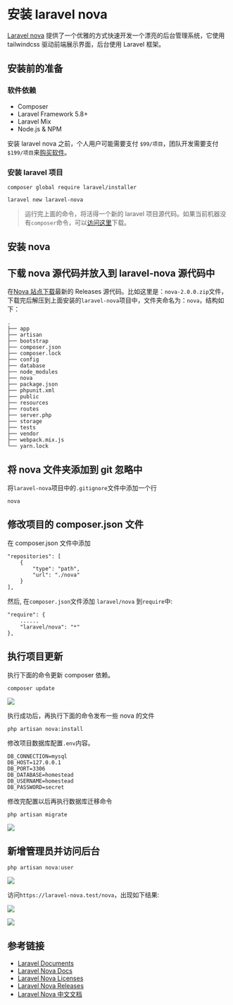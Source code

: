 # 安装 laravel nova

[Laravel nova](https://nova.laravel.com) 提供了一个优雅的方式快速开发一个漂亮的后台管理系统，它使用 tailwindcss 驱动前端展示界面，后台使用 Laravel 框架。

## 安装前的准备

### 软件依赖

- Composer
- Laravel Framework 5.8+
- Laravel Mix
- Node.js & NPM

安装 laravel nova 之前，个人用户可能需要支付 `$99/项目`，团队开发需要支付`$199/项目`来[购买软件](https://nova.laravel.com/licenses)。

### 安装 laravel 项目

```
composer global require laravel/installer

laravel new laravel-nova
```

> 运行完上面的命令，将活得一个新的 laravel 项目源代码。如果当前机器没有`composer`命令，可以[访问这里](https://getcomposer.org/)下载。

## 安装 nova

## 下载 nova 源代码并放入到 laravel-nova 源代码中

在[Nova 站点下载](https://nova.laravel.com/releases)最新的 Releases 源代码。比如这里是：`nova-2.0.0.zip`文件，下载完后解压到上面安装的`laravel-nova`项目中，文件夹命名为：`nova`，结构如下：

```
.
├── app
├── artisan
├── bootstrap
├── composer.json
├── composer.lock
├── config
├── database
├── node_modules
├── nova
├── package.json
├── phpunit.xml
├── public
├── resources
├── routes
├── server.php
├── storage
├── tests
├── vendor
├── webpack.mix.js
└── yarn.lock
```

## 将 nova 文件夹添加到 git 忽略中

将`laravel-nova`项目中的`.gitignore`文件中添加一个行

```
nova
```

## 修改项目的 composer.json 文件

在 composer.json 文件中添加

```
"repositories": [
    {
        "type": "path",
        "url": "./nova"
    }
],
```

然后, 在`composer.json`文件添加 `laravel/nova` 到`require`中:

```
"require": {
    ......
    "laravel/nova": "*"
},
```

## 执行项目更新

执行下面的命令更新 composer 依赖。

```
composer update
```

![](/assets/laravel/laravel-nova-composer-update.png)

执行成功后，再执行下面的命令发布一些 nova 的文件

```
php artisan nova:install
```

修改项目数据库配置`.env`内容。

```
DB_CONNECTION=mysql
DB_HOST=127.0.0.1
DB_PORT=3306
DB_DATABASE=homestead
DB_USERNAME=homestead
DB_PASSWORD=secret
```

修改完配置以后再执行数据库迁移命令

```
php artisan migrate
```

![](/assets/laravel/laravel-nova-artisan-migrate.png)

## 新增管理员并访问后台

```
php artisan nova:user
```

![](/assets/laravel/laravel-nova-create-user.png)

访问`https://laravel-nova.test/nova`，出现如下结果:

![](/assets/laravel/laravel-nova-login-page.png)

![](/assets/laravel/laravel-nova-dashboard.png)

## 参考链接

- [Laravel Documents](https://laravel.com/docs/)
- [Laravel Nova Docs](https://nova.laravel.com/docs/)
- [Laravel Nova Licenses](https://nova.laravel.com/licenses/)
- [Laravel Nova Releases](https://nova.laravel.com/releases/)
- [Laravel Nova 中文文档](https://learnku.com/docs/nova/)
